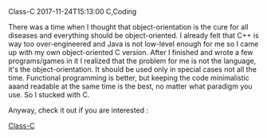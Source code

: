 Class-C
2017-11-24T15:13:00
C,Coding

There was a time when I thought that object-orientation is the cure for all diseases and everything should be object-oriented. I already felt that C++ is way too over-engineered and Java is not low-level enough for me so I came up with my own object-oriented C version. After I finished and wrote a few programs/games in it I realized that the problem for me is not the language, it's the object-orientation. It should be used only in special cases not all the time. Functional programming is better, but keeping the code minimalistic aaand readable at the same time is the best, no matter what paradigm you use. So I stucked with C.

Anyway, check it out if you are interested :

<a href="downloads/classc" target="_blank">Class-C</a>